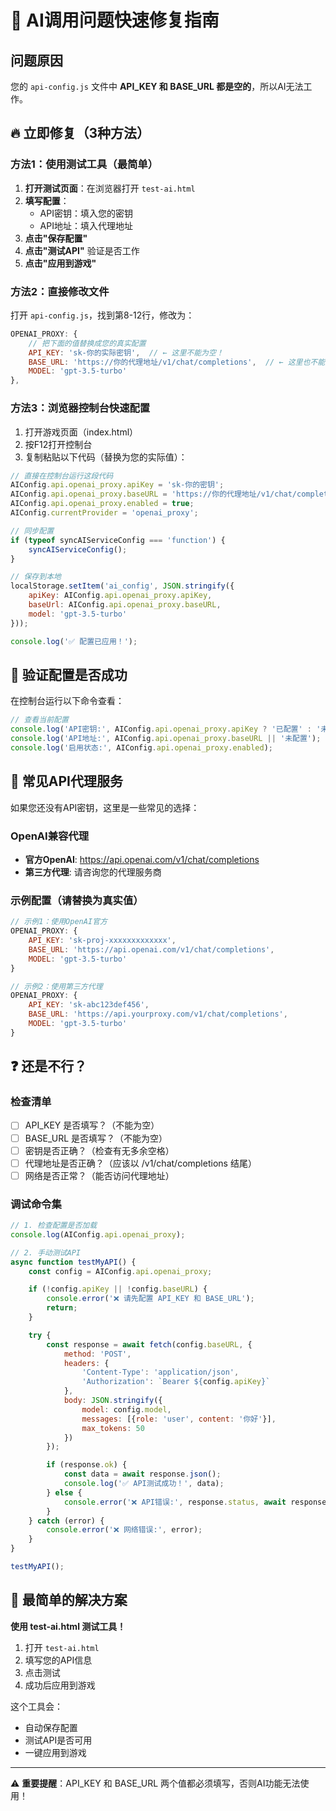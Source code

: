 # 🚨 AI调用问题快速修复指南

## 问题原因
您的 `api-config.js` 文件中 **API_KEY 和 BASE_URL 都是空的**，所以AI无法工作。

## 🔥 立即修复（3种方法）

### 方法1：使用测试工具（最简单）
1. **打开测试页面**：在浏览器打开 `test-ai.html`
2. **填写配置**：
   - API密钥：填入您的密钥
   - API地址：填入代理地址
3. **点击"保存配置"**
4. **点击"测试API"** 验证是否工作
5. **点击"应用到游戏"**

### 方法2：直接修改文件
打开 `api-config.js`，找到第8-12行，修改为：

```javascript
OPENAI_PROXY: {
    // 把下面的值替换成您的真实配置
    API_KEY: 'sk-你的实际密钥',  // ← 这里不能为空！
    BASE_URL: 'https://你的代理地址/v1/chat/completions',  // ← 这里也不能为空！
    MODEL: 'gpt-3.5-turbo'
},
```

### 方法3：浏览器控制台快速配置
1. 打开游戏页面（index.html）
2. 按F12打开控制台
3. 复制粘贴以下代码（替换为您的实际值）：

```javascript
// 直接在控制台运行这段代码
AIConfig.api.openai_proxy.apiKey = 'sk-你的密钥';
AIConfig.api.openai_proxy.baseURL = 'https://你的代理地址/v1/chat/completions';
AIConfig.api.openai_proxy.enabled = true;
AIConfig.currentProvider = 'openai_proxy';

// 同步配置
if (typeof syncAIServiceConfig === 'function') {
    syncAIServiceConfig();
}

// 保存到本地
localStorage.setItem('ai_config', JSON.stringify({
    apiKey: AIConfig.api.openai_proxy.apiKey,
    baseUrl: AIConfig.api.openai_proxy.baseURL,
    model: 'gpt-3.5-turbo'
}));

console.log('✅ 配置已应用！');
```

## 🧪 验证配置是否成功

在控制台运行以下命令查看：

```javascript
// 查看当前配置
console.log('API密钥:', AIConfig.api.openai_proxy.apiKey ? '已配置' : '未配置');
console.log('API地址:', AIConfig.api.openai_proxy.baseURL || '未配置');
console.log('启用状态:', AIConfig.api.openai_proxy.enabled);
```

## 📝 常见API代理服务

如果您还没有API密钥，这里是一些常见的选择：

### OpenAI兼容代理
- **官方OpenAI**: https://api.openai.com/v1/chat/completions
- **第三方代理**: 请咨询您的代理服务商

### 示例配置（请替换为真实值）

```javascript
// 示例1：使用OpenAI官方
OPENAI_PROXY: {
    API_KEY: 'sk-proj-xxxxxxxxxxxxx',
    BASE_URL: 'https://api.openai.com/v1/chat/completions',
    MODEL: 'gpt-3.5-turbo'
}

// 示例2：使用第三方代理
OPENAI_PROXY: {
    API_KEY: 'sk-abc123def456',
    BASE_URL: 'https://api.yourproxy.com/v1/chat/completions',
    MODEL: 'gpt-3.5-turbo'
}
```

## ❓ 还是不行？

### 检查清单
- [ ] API_KEY 是否填写？（不能为空）
- [ ] BASE_URL 是否填写？（不能为空）
- [ ] 密钥是否正确？（检查有无多余空格）
- [ ] 代理地址是否正确？（应该以 /v1/chat/completions 结尾）
- [ ] 网络是否正常？（能否访问代理地址）

### 调试命令集

```javascript
// 1. 检查配置是否加载
console.log(AIConfig.api.openai_proxy);

// 2. 手动测试API
async function testMyAPI() {
    const config = AIConfig.api.openai_proxy;

    if (!config.apiKey || !config.baseURL) {
        console.error('❌ 请先配置 API_KEY 和 BASE_URL');
        return;
    }

    try {
        const response = await fetch(config.baseURL, {
            method: 'POST',
            headers: {
                'Content-Type': 'application/json',
                'Authorization': `Bearer ${config.apiKey}`
            },
            body: JSON.stringify({
                model: config.model,
                messages: [{role: 'user', content: '你好'}],
                max_tokens: 50
            })
        });

        if (response.ok) {
            const data = await response.json();
            console.log('✅ API测试成功！', data);
        } else {
            console.error('❌ API错误:', response.status, await response.text());
        }
    } catch (error) {
        console.error('❌ 网络错误:', error);
    }
}

testMyAPI();
```

## 🎯 最简单的解决方案

**使用 test-ai.html 测试工具！**

1. 打开 `test-ai.html`
2. 填写您的API信息
3. 点击测试
4. 成功后应用到游戏

这个工具会：
- 自动保存配置
- 测试API是否可用
- 一键应用到游戏

---

⚠️ **重要提醒**：API_KEY 和 BASE_URL 两个值都必须填写，否则AI功能无法使用！